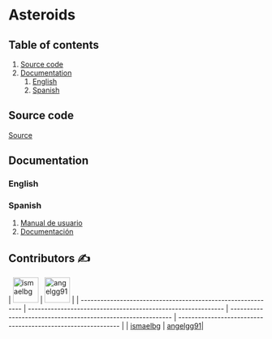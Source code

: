 # **Asteroids**
## Table of contents

1. [Source code](#Source-code)
2. [Documentation](#Documentation)
   1. [English](#Spanish)
   2. [Spanish](#Spanish)


## Source code
[Source](src)

## Documentation

### English


### Spanish
1. [Manual de usuario](documentation/spanish/Manual%20de%20usuario.md)
2. [Documentación](documentation/spanish/Documentacion.md)


## Contributors ✍️

| <img alt="ismaelbg" title="ismaelbg" src="https://avatars1.githubusercontent.com/u/32902129?s=400&u=ca44012febefbab00eecfa2a7f1f5f552dca0060&v=4" width="50"> | <img alt="angelgg91" title="angelgg91" src="https://avatars3.githubusercontent.com/u/23009688?s=400&v=4" width="50"> |
| ------------------------------------------------------------ | ------------------------------------------------------------ | ------------------------------------------------------------ | ------------------------------------------------------------ |
| [ismaelbg](https://github.com/ismaelbg)            | [angelgg91](https://github.com/angelgg91)|
